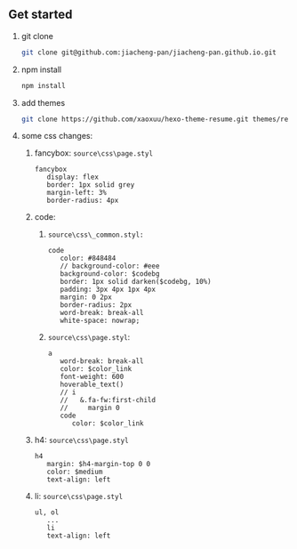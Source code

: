 ## Get started

1. git clone

   ```bash
   git clone git@github.com:jiacheng-pan/jiacheng-pan.github.io.git
   ```

2. npm install

   ```bash
   npm install
   ```

3. add themes

   ```bash
   git clone https://github.com/xaoxuu/hexo-theme-resume.git themes/resume
   ```

4. some css changes:

   1. fancybox: `source\css\page.styl`

      ```styl
      fancybox
         display: flex
         border: 1px solid grey
         margin-left: 3%
         border-radius: 4px
      ```

   2. code:
      1. `source\css\_common.styl:`
         ```styl
         code
            color: #848484
            // background-color: #eee
            background-color: $codebg
            border: 1px solid darken($codebg, 10%)
            padding: 3px 4px 1px 4px
            margin: 0 2px
            border-radius: 2px
            word-break: break-all
            white-space: nowrap;
         ```
      2. `source\css\page.styl`:
         ```styl
         a
            word-break: break-all
            color: $color_link
            font-weight: 600
            hoverable_text()
            // i
            //   &.fa-fw:first-child
            //     margin 0
            code
               color: $color_link
         ```
   3. h4: `source\css\page.styl`

      ```styl
      h4
         margin: $h4-margin-top 0 0
         color: $medium
         text-align: left
      ```

   4. li: `source\css\page.styl`

      ```styl
      ul, ol
         ...
         li
         text-align: left
      ```
